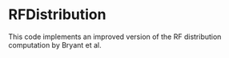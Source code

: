 # RFDistribution
This code implements an improved version of the RF distribution computation by Bryant et al.

